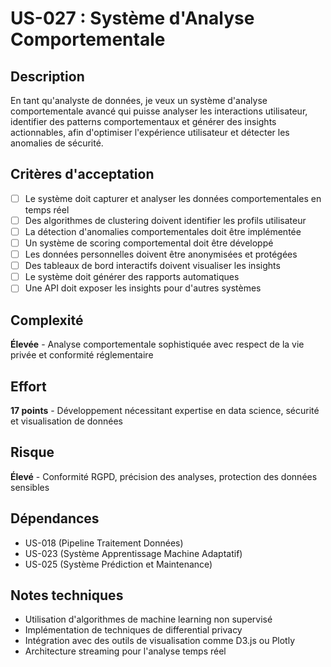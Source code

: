 # US-027 : Système d'Analyse Comportementale

## Description
En tant qu'analyste de données, je veux un système d'analyse comportementale avancé qui puisse analyser les interactions utilisateur, identifier des patterns comportementaux et générer des insights actionnables, afin d'optimiser l'expérience utilisateur et détecter les anomalies de sécurité.

## Critères d'acceptation
- [ ] Le système doit capturer et analyser les données comportementales en temps réel
- [ ] Des algorithmes de clustering doivent identifier les profils utilisateur
- [ ] La détection d'anomalies comportementales doit être implémentée
- [ ] Un système de scoring comportemental doit être développé
- [ ] Les données personnelles doivent être anonymisées et protégées
- [ ] Des tableaux de bord interactifs doivent visualiser les insights
- [ ] Le système doit générer des rapports automatiques
- [ ] Une API doit exposer les insights pour d'autres systèmes

## Complexité
**Élevée** - Analyse comportementale sophistiquée avec respect de la vie privée et conformité réglementaire

## Effort
**17 points** - Développement nécessitant expertise en data science, sécurité et visualisation de données

## Risque
**Élevé** - Conformité RGPD, précision des analyses, protection des données sensibles

## Dépendances
- US-018 (Pipeline Traitement Données)
- US-023 (Système Apprentissage Machine Adaptatif)
- US-025 (Système Prédiction et Maintenance)

## Notes techniques
- Utilisation d'algorithmes de machine learning non supervisé
- Implémentation de techniques de differential privacy
- Intégration avec des outils de visualisation comme D3.js ou Plotly
- Architecture streaming pour l'analyse temps réel